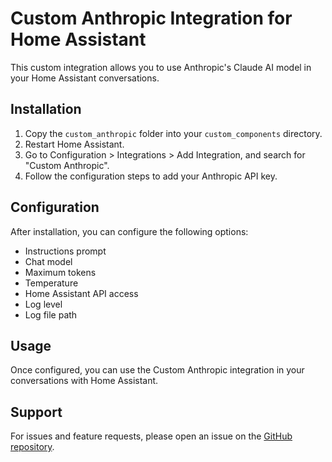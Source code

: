 # Custom Anthropic Integration for Home Assistant

This custom integration allows you to use Anthropic's Claude AI model in your Home Assistant conversations.

## Installation

1. Copy the `custom_anthropic` folder into your `custom_components` directory.
2. Restart Home Assistant.
3. Go to Configuration > Integrations > Add Integration, and search for "Custom Anthropic".
4. Follow the configuration steps to add your Anthropic API key.

## Configuration

After installation, you can configure the following options:

- Instructions prompt
- Chat model
- Maximum tokens
- Temperature
- Home Assistant API access
- Log level
- Log file path

## Usage

Once configured, you can use the Custom Anthropic integration in your conversations with Home Assistant.

## Support

For issues and feature requests, please open an issue on the [GitHub repository](https://github.com/eponce92/Claude-Custom-Integration---Home-Assistant).
